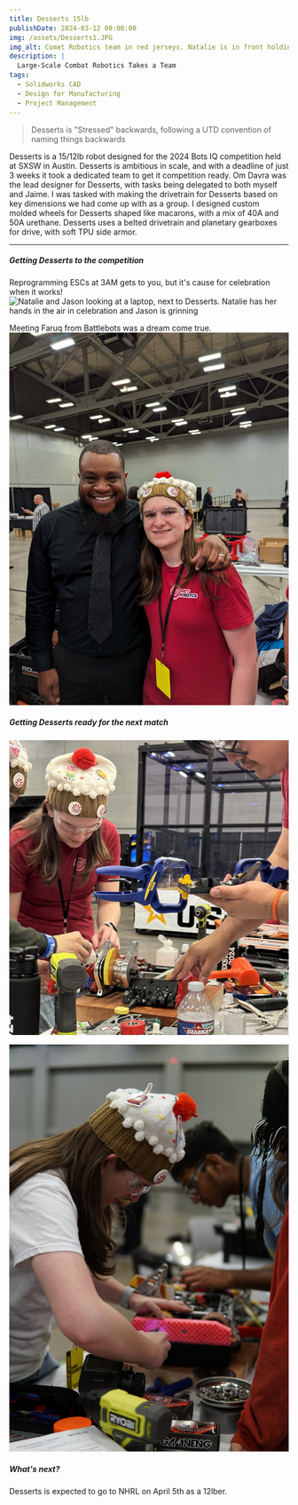 ```yaml
---
title: Desserts 15lb
publishDate: 2024-03-12 00:00:00
img: /assets/Desserts1.JPG
img_alt: Comet Robotics team in red jerseys. Natalie is in front holding Desserts, the 15lb combat robot.
description: |
  Large-Scale Combat Robotics Takes a Team
tags:
  - Solidworks CAD
  - Design for Manufacturing
  - Project Management
---
```


> Desserts is "Stressed" backwards, following a UTD convention of naming things backwards

Desserts is a 15/12lb robot designed for the 2024 Bots IQ competition held at SXSW in Austin. Desserts is ambitious in scale, and with a deadline of just 3 weeks it took a dedicated team to get it competition ready. Om Davra was the lead designer for Desserts, with tasks being delegated to both myself and Jaime. I was tasked with making the drivetrain for Desserts based on key dimensions we had come up with as a group. I designed custom molded wheels for Desserts shaped like macarons, with a mix of 40A and 50A urethane. Desserts uses a belted drivetrain and planetary gearboxes for drive, with soft TPU side armor. 

---

##### Getting Desserts to the competition
Reprogramming ESCs at 3AM gets to you, but it's cause for celebration when it works!
![Natalie and Jason looking at a laptop, next to Desserts. Natalie has her hands in the air in celebration and Jason is grinning](Desserts2.png)

Meeting Faruq from Battlebots was a dream come true.
![Faruq grinning in a black button up shirt and tie, with an arm over Natalie who is wearing a red shirt with the Comet Robotics logo, a cupcake beanie and safety glasses](faruq.jpeg)

##### Getting Desserts ready for the next match
![Natalie Working on Desserts in a red shirt and beanie hat](Desserts3.jpg)

![Natalie working on Desserts in a whiet shirt, she is screwing the side armor on with an electric screwdriver](desserts4.jpg)

##### What's next?
Desserts is expected to go to NHRL on April 5th as a 12lber.